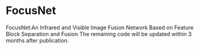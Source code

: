 # FocusNet 
FocusNet:An Infrared and Visible Image Fusion Network
Based on Feature Block Separation and Fusion
The remaining code will be updated within 3 months after publication.
